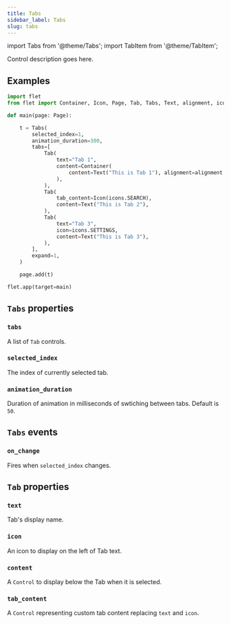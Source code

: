 ```yaml
---
title: Tabs
sidebar_label: Tabs
slug: tabs
---
```


import Tabs from '@theme/Tabs';
import TabItem from '@theme/TabItem';

Control description goes here.

## Examples

<Tabs groupId="language">
  <TabItem value="python" label="Python" default>

```python
import flet
from flet import Container, Icon, Page, Tab, Tabs, Text, alignment, icons

def main(page: Page):

    t = Tabs(
        selected_index=1,
        animation_duration=300,
        tabs=[
            Tab(
                text="Tab 1",
                content=Container(
                    content=Text("This is Tab 1"), alignment=alignment.center
                ),
            ),
            Tab(
                tab_content=Icon(icons.SEARCH),
                content=Text("This is Tab 2"),
            ),
            Tab(
                text="Tab 3",
                icon=icons.SETTINGS,
                content=Text("This is Tab 3"),
            ),
        ],
        expand=1,
    )

    page.add(t)

flet.app(target=main)
```
  </TabItem>
</Tabs>

## `Tabs` properties

### `tabs`

A list of `Tab` controls.

### `selected_index`

The index of currently selected tab.

### `animation_duration`

Duration of animation in milliseconds of swtiching between tabs. Default is `50`.

## `Tabs` events

### `on_change`

Fires when `selected_index` changes.

## `Tab` properties

### `text`

Tab's display name.

### `icon`

An icon to display on the left of Tab text.

### `content`

A `Control` to display below the Tab when it is selected.

### `tab_content`

A `Control` representing custom tab content replacing `text` and `icon`.
